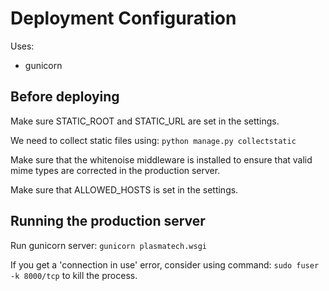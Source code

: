# Deployment Configuration

Uses:
* gunicorn

## Before deploying

Make sure STATIC_ROOT and STATIC_URL are set in the settings.

We need to collect static files using: `python manage.py collectstatic`

Make sure that the whitenoise middleware is installed to ensure that valid mime types are corrected in the production server.

Make sure that ALLOWED_HOSTS is set in the settings.

## Running the production server

Run gunicorn server: `gunicorn plasmatech.wsgi`

If you get a 'connection in use' error, consider using command: `sudo fuser -k 8000/tcp` to kill
the process.